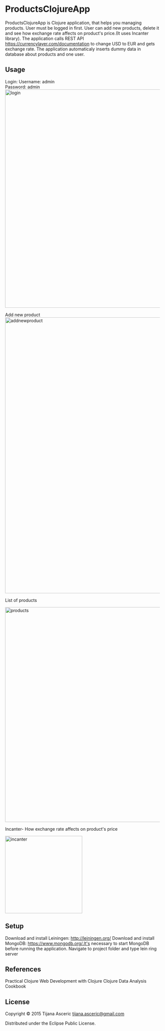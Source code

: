 # ProductsClojureApp

ProductsClojureApp is Clojure application, that helps you managing products. User must be logged in first. User can add new products, delete it and see how exchange rate affects on product's price.(It uses Incanter library).
The application calls REST API https://currencylayer.com/documentation to change USD to EUR and gets exchange rate. 
The application automaticaly inserts dummy data in database about products and one user.

## Usage

Login:
Username: admin<br/>
Password: admin
<img width="708" alt="login" src="https://cloud.githubusercontent.com/assets/8823815/10270561/9ac8fab4-6af5-11e5-9b90-e068d99a564b.png">

Add new product
<img width="895" alt="addnewproduct" src="https://cloud.githubusercontent.com/assets/8823815/10270593/77512e7a-6af6-11e5-8a65-b42aba6f6f69.png">

List of products

<img width="697" alt="products" src="https://cloud.githubusercontent.com/assets/8823815/10270601/e53c1058-6af6-11e5-9447-a7416e989bfe.png">

Incanter- How exchange rate affects on product's price

<img width="251" alt="incanter" src="https://cloud.githubusercontent.com/assets/8823815/10270764/795ab9b0-6afc-11e5-9f66-64610b84504d.png">

## Setup
Download and install Leiningen: http://leiningen.org/
Download and install MongoDB: https://www.mongodb.org/.It's necessary to start MongoDB before running the application.
Navigate to project folder and type lein ring server

## References
Practical Clojure
Web Development with Clojure
Clojure Data Analysis Cookbook


## License

Copyright © 2015 Tijana Asceric tijana.asceric@gmail.com

Distributed under the Eclipse Public License.
